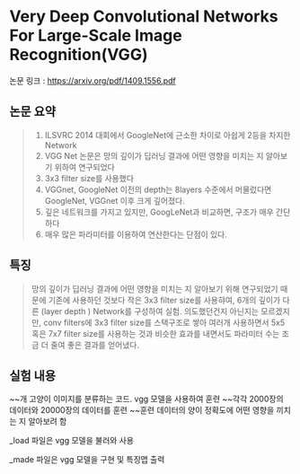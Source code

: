 # Very Deep Convolutional Networks For Large-Scale Image Recognition(VGG)

논문 링크 : https://arxiv.org/pdf/1409.1556.pdf

## 논문 요약

> 1. ILSVRC 2014 대회에서 GoogleNet에 근소한 차이로 아쉽게 2등을 차지한 Network
> 2. VGG Net 논문은 망의 깊이가 딥러닝 결과에 어떤 영향을 미치는 지 알아보기 위하여 연구되었다
> 3. 3x3 filter size를 사용했다
> 4. VGGnet, GoogleNet 이전의 depth는 8layers 수준에서 머물렀다면 GoogleNet, VGGnet 이후 크게 깊어졌다.
> 5. 깊은 네트워크를 가지고 있지만, GoogLeNet과 비교하면, 구조가 매우 간단하다
> 6. 매우 많은 파라미터를 이용하여 연산한다는 단점이 있다.

## 특징
> 망의 깊이가 딥러닝 결과에 어떤 영향을 미치는 지 알아보기 위해 연구되었기 때문에 기존에 사용하던 것보다 작은 3x3 filter size를 사용햐여, 6개의 깊이가 다른 (layer depth ) Network를 구성하여 실험. 의도했던건지 아닌지는 모르겠지만, conv filters에 3x3 filter size를 스택구조로 쌓아 여러개 사용하면서 5x5 혹은 7x7 filter size를 사용하는 것과 비슷한 효과를 내면서도 파라미터 수는 조금 더 줄여 좋은 결과를 얻어냈다.

## 실험 내용
~~개 고양이 이미지를 분류하는 코드. vgg 모델을 사용하여 훈련
~~각각 2000장의 데이터와 20000장의 데이터를 훈련
~~훈련 데이터의 양이 정확도에 어떤 영향을 끼치는 지 알아보려 함
    
_load 파일은 vgg 모델을 불러와 사용

_made 파일은 vgg 모델을 구현 및 특징맵 출력
